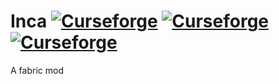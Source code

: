 # Inca [![Curseforge](http://cf.way2muchnoise.eu/inca.svg)](https://minecraft.curseforge.com/projects/glassential-fabric) [![Curseforge](http://cf.way2muchnoise.eu/versions/inca.svg)](https://minecraft.curseforge.com/projects/glassential-fabric) [![Curseforge](http://cf.way2muchnoise.eu/packs/inca.svg)](https://minecraft.curseforge.com/projects/glassential-fabric)

A fabric mod

 
